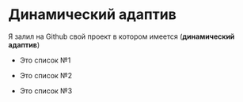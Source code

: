 # Динамический адаптив
Я залил на Github свой проект в котором имеется (**динамический адаптив**)

- Это список №1

- Это список №2

- Это список №3